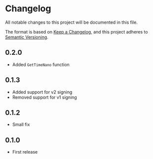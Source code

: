 # Changelog
All notable changes to this project will be documented in this file.

The format is based on [Keep a Changelog](https://keepachangelog.com/en/1.0.0/),
and this project adheres to [Semantic Versioning](https://semver.org/spec/v2.0.0.html).

## 0.2.0
* Added `GetTimeNano` function

## 0.1.3
* Added support for v2 signing
* Removed support for v1 signing

## 0.1.2
* Small fix

## 0.1.0
* First release
